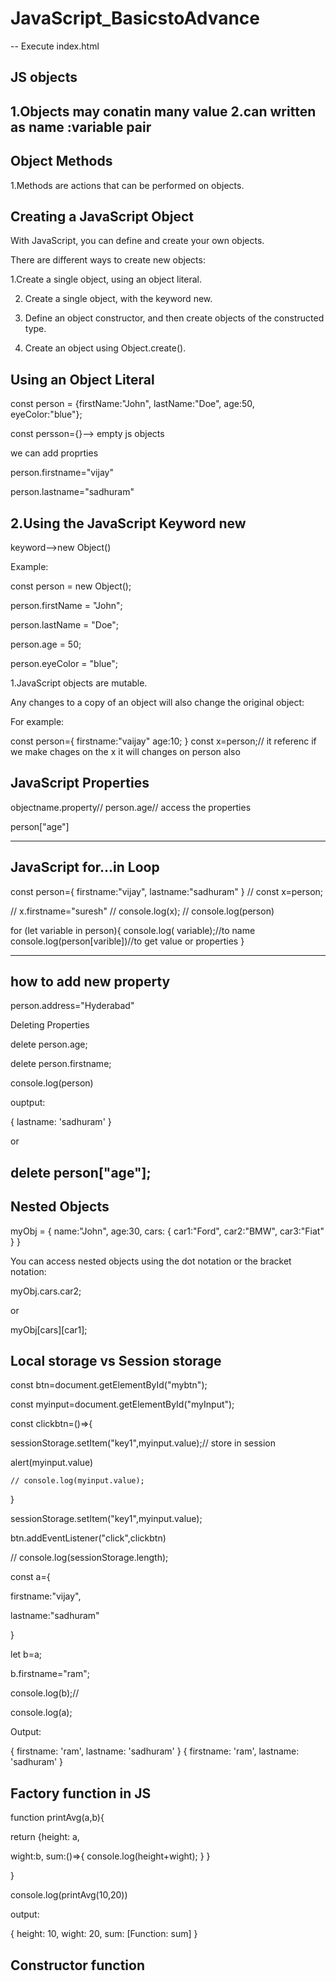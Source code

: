# JavaScript_BasicstoAdvance
--
Execute index.html

JS objects
-----------------------------------------------

1.Objects may conatin many value
2.can written as name :variable pair
------------------
Object Methods
-----------------------

1.Methods are actions that can be performed on objects.

Creating a JavaScript Object
-------------------------------------

With JavaScript, you can define and create your own objects.

There are different ways to create new objects:

1.Create a single object, using an object literal.

2. Create a single object, with the keyword new.

3. Define an object constructor, and then create objects of the constructed type.

4. Create an object using Object.create().


Using an Object Literal
----------------------------------------

const person = {firstName:"John", lastName:"Doe", age:50, eyeColor:"blue"};

const persson={}--> empty js objects

we can add proprties

person.firstname="vijay"

person.lastname="sadhuram"

2.Using the JavaScript Keyword new
------------------------------------------
keyword-->new Object()

Example:

const person = new Object();

person.firstName = "John";

person.lastName = "Doe";

person.age = 50;

person.eyeColor = "blue";

1.JavaScript objects are mutable.

Any changes to a copy of an object will also change the original object:

For example:

const person={
firstname:"vaijay"
age:10;
}
const x=person;// it referenc if we make chages on the x it will changes on person also


JavaScript Properties
--------------------------------------
objectname.property// person.age// access the properties

person["age"]


-----------------------
JavaScript for...in Loop
------------------------


const person={
    firstname:"vijay",
    lastname:"sadhuram"
}
// const x=person;

// x.firstname="suresh"
// console.log(x);
// console.log(person)

for (let variable in person){
    console.log( variable);//to name 
    console.log(person[varible])//to get value or properties
}

---------------
how to add new property
-----------------

person.address="Hyderabad"

Deleting Properties

delete person.age;

delete person.firstname;

console.log(person)


ouptput:

{ lastname: 'sadhuram' }

or

delete person["age"];
--------------------------
Nested Objects
-------------------------------

myObj = {
  name:"John",
  age:30,
  cars: {
    car1:"Ford",
    car2:"BMW",
    car3:"Fiat"
  }
}


You can access nested objects using the dot notation or the bracket notation:

myObj.cars.car2;

or

myObj[cars][car1];





Local  storage vs Session storage
------------------------------------
const btn=document.getElementById("mybtn");

const myinput=document.getElementById("myInput");

const clickbtn=()=>{

sessionStorage.setItem("key1",myinput.value);// store in session

alert(myinput.value)

   
    // console.log(myinput.value);

}

sessionStorage.setItem("key1",myinput.value);

btn.addEventListener("click",clickbtn)

// console.log(sessionStorage.length);




const a={

firstname:"vijay",

lastname:"sadhuram"
    

}

let b=a;

b.firstname="ram";

console.log(b);//

console.log(a);

Output:

{ firstname: 'ram', lastname: 'sadhuram' }
{ firstname: 'ram', lastname: 'sadhuram' }

Factory function in JS
--------------------------------------
function printAvg(a,b){

return {height: a,

wight:b,
sum:()=>{
console.log(height+wight);
}
}

}

console.log(printAvg(10,20))

output:

{ height: 10, wight: 20, sum: [Function: sum] }

Constructor function
--------------------------------










